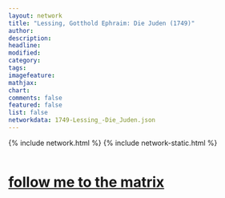 ```yaml
---
layout: network
title: "Lessing, Gotthold Ephraim: Die Juden (1749)"
author:
description:
headline:
modified:
category:
tags: 
imagefeature: 
mathjax: 
chart: 
comments: false
featured: false
list: false
networkdata: 1749-Lessing_-Die_Juden.json
---
```

{% include network.html %}
{% include network-static.html %}
<div class="row">
  <div class="small-5 small-centered columns"><a href="/matrix222"><h1>follow me to the matrix</h1></a>
</div>
</div>
